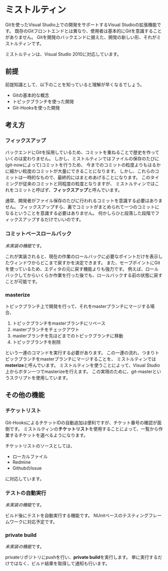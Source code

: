 ミストルティン
==============

Gitを使ったVisual Studio上での開発をサポートするVisual Studioの拡張機能です。
既存のGitフロントエンドとは異なり、使用者は基本的にGitを意識することがありません。
Gitを開発のバックエンドに据えた、開発の新しい形、それがミストルティンです。

ミストルティンは、Visual Studio 2010に対応しています。

前提
----

前提知識として、以下のことを知っていると理解が早くなるでしょう。

* Gitの基本的な概念
* トピックブランチを使った開発
* Git-Hooksを使った開発

考え方
------

### フィックスアップ

バックエンドにGitを採用しているため、コミットを重ねることで歴史を作っていくのは変わりません。
しかし、ミストルティンではファイルの保存のたびに(git-nowによって)コミットを行うため、
今までのコミットの粒度よりもはるかに細かい粒度のコミットが大量にできることになります。
しかし、これらのコミットは一時的なもので、最終的にはまとめあげることになります。
このタイミングが従来のコミットと同程度の粒度となりますが、
ミストルティンではこれをコミットと呼ばず、**フィックスアップ**と呼んでいます。

通常、開発者がファイル保存のたびに行われるコミットを意識する必要はありません。
フィックスアップすら、裏でコミットがまとめられて一つのコミットになるということを意識する必要はありません。
何かしらひと段落した段階でフィックスアップするだけでいいのです。

### コミットベースロールバック

*未実装の機能*です。

これが実装されると、現在の作業のロールバックに必要なポイントだけを表示したウィンドウからどこまで戻すかを決定できます。
また、セーブポイントにGitを使っているため、エディタの元に戻す機能よりも強力です。
例えば、ロールバックしてからいくらか作業を行った後でも、ロールバックする前の状態に戻すことが可能です。

### masterize

トピックブランチ上で開発を行って、それをmasterブランチにマージする場合、

1. トピックブランチをmasterブランチにリベース
1. masterブランチをチェックアウト
1. masterブランチを先ほどまでのトピックブランチに移動
1. トピックブランチを削除

という一連のコマンドを実行する必要があります。
この一連の流れ、つまりトピックブランチをmasterブランチにマージすることを、
ミストルティンでは**msterize**と呼んでいます。
ミストルティンを使うことによって、Visual Studio上からボタン一つでmasterizeを行えます。
この実現のために、git-masterというスクリプトを使用しています。

その他の機能
------------

### チケットリスト

Git-HooksによるチケットIDの自動追加は便利ですが、チケット番号の確認が面倒です。
ミストルティンの**チケットリスト**を使用することによって、一覧から作業するチケットを選べるようになります。

チケットリストのソースとしては、

* ローカルファイル
* Redmine
* GithubのIssue

に対応しています。

### テストの自動実行

*未実装の機能*です。

ビルド後にテストを自動実行する機能です。
NUnitベースのテスティングフレームワークに対応予定です。

### private build

*未実装の機能*です。

privateリポジトリにpushを行い、**private build**を実行します。
単に実行するだけではなく、ビルド結果を取得して通知も行います。
